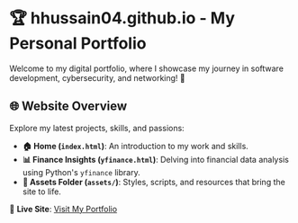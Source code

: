 
# 🏆 hhussain04.github.io - My Personal Portfolio

Welcome to my digital portfolio, where I showcase my journey in software development, cybersecurity, and networking! 🚀

## 🌐 Website Overview

Explore my latest projects, skills, and passions:
- **🏠 Home (`index.html`)**: An introduction to my work and skills.
- **📊 Finance Insights (`yfinance.html`)**: Delving into financial data analysis using Python's `yfinance` library.
- **📂 Assets Folder (`assets/`)**: Styles, scripts, and resources that bring the site to life.

🔗 **Live Site**: [Visit My Portfolio](https://hhussain04.github.io)
